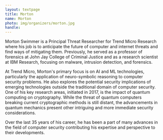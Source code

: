 ```yaml
---
layout: textpage
title: Morton
name: Morton
photo: img/organizers/morton.jpg
handle: 
---
```


Morton Swimmer is a Principal Threat Researcher for Trend Micro Research where his job is to anticipate the future of computer and internet threats and find ways of mitigating them. Previously, he served as a professor of forensics at John Jay College of Criminal Justice and as a research scientist at IBM Research, focusing on malware, intrusion detection, and forensics.

At Trend Micro, Morton's primary focus is on AI and ML technologies, particularly the application of neuro-symbolic reasoning to computer security problems. He also explores the potential security implications of emerging technologies outside the traditional domain of computer security. One of his key research areas, initiated in 2017, is the impact of quantum computing on cryptography. While the threat of quantum computers breaking current cryptographic methods is still distant, the advancements in quantum mechanics present other intriguing and more immediate security considerations.

Over the last 35 years of his career, he has been a part of many advances in the field of computer security contributing his expertise and perspective to their developments.
